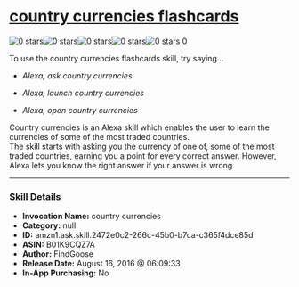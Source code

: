 # [country currencies flashcards](http://alexa.amazon.com/#skills/amzn1.ask.skill.2472e0c2-266c-45b0-b7ca-c365f4dce85d)
![0 stars](../../images/ic_star_border_black_18dp_1x.png)![0 stars](../../images/ic_star_border_black_18dp_1x.png)![0 stars](../../images/ic_star_border_black_18dp_1x.png)![0 stars](../../images/ic_star_border_black_18dp_1x.png)![0 stars](../../images/ic_star_border_black_18dp_1x.png) 0

To use the country currencies flashcards skill, try saying...

* *Alexa, ask country currencies*

* *Alexa, launch country currencies*

* *Alexa, open country currencies*

Country currencies is an Alexa skill which enables the user to learn the currencies of some of the most traded countries.  
The skill starts with asking you the currency of one of, some of the most traded countries, earning you a point for every correct answer. However, Alexa lets you know the right answer if your answer is wrong.

***

### Skill Details

* **Invocation Name:** country currencies
* **Category:** null
* **ID:** amzn1.ask.skill.2472e0c2-266c-45b0-b7ca-c365f4dce85d
* **ASIN:** B01K9CQZ7A
* **Author:** FindGoose
* **Release Date:** August 16, 2016 @ 06:09:33
* **In-App Purchasing:** No
